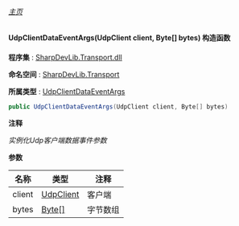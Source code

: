 ###### [主页](./Index.md "主页")

#### UdpClientDataEventArgs(UdpClient client, Byte[] bytes) 构造函数

**程序集** : [SharpDevLib.Transport.dll](./SharpDevLib.Transport.assembly.md "SharpDevLib.Transport.dll")

**命名空间** : [SharpDevLib.Transport](./SharpDevLib.Transport.namespace.md "SharpDevLib.Transport")

**所属类型** : [UdpClientDataEventArgs](./SharpDevLib.Transport.UdpClientDataEventArgs.md "UdpClientDataEventArgs")

``` csharp
public UdpClientDataEventArgs(UdpClient client, Byte[] bytes)
```
**注释**

*实例化Udp客户端数据事件参数*


**参数**

|名称|类型|注释|
|---|---|---|
|client|[UdpClient](./SharpDevLib.Transport.UdpClient.md "UdpClient")|客户端|
|bytes|[Byte\[\]](https://learn.microsoft.com/en-us/dotnet/api/system.byte[] "Byte\[\]")|字节数组|


